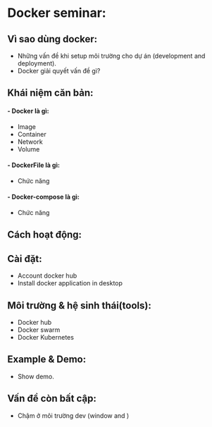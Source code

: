 # Docker seminar:

## Vì sao dùng docker:
- Những vấn đề khi setup môi trường cho dự án (development and deployment).
- Docker giải quyết vấn đề gì?

## Khái niệm căn bản:
#### - Docker là gì:
- Image
- Container
- Network
- Volume
#### - DockerFile là gì:
- Chức năng

#### - Docker-compose là gì:
- Chức năng


## Cách hoạt động:


## Cài đặt:
- Account docker hub
- Install docker application in desktop

## Môi trường & hệ sinh thái(tools):
- Docker hub
- Docker swarm
- Docker Kubernetes

## Example & Demo:
- Show demo.

## Vấn đề còn bất cập:
- Chậm ở môi trường dev (window and )
